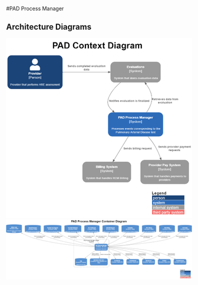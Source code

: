 #PAD Process Manager

## Architecture Diagrams

![Context Diagram](./docs/diagrams/out/ContextDiagram.png)
![Container Diagram](./docs/diagrams/out/ContainerDiagram.png)
